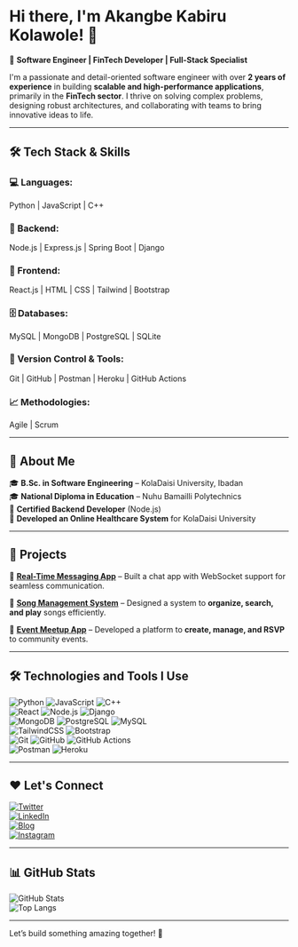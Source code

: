 # Hi there, I'm Akangbe Kabiru Kolawole! 👋  

🚀 **Software Engineer | FinTech Developer | Full-Stack Specialist**  

I'm a passionate and detail-oriented software engineer with over **2 years of experience** in building **scalable and high-performance applications**, primarily in the **FinTech sector**. I thrive on solving complex problems, designing robust architectures, and collaborating with teams to bring innovative ideas to life.  

---

## 🛠️ **Tech Stack & Skills**  

### **💻 Languages:**  
Python | JavaScript | C++  

### **🔧 Backend:**  
Node.js | Express.js | Spring Boot | Django  

### **🎨 Frontend:**  
React.js | HTML | CSS | Tailwind | Bootstrap  

### **🗄️ Databases:**  
MySQL | MongoDB | PostgreSQL | SQLite  

### **📌 Version Control & Tools:**  
Git | GitHub | Postman | Heroku | GitHub Actions  

### **📈 Methodologies:**  
Agile | Scrum  

---

## 📘 **About Me**  

🎓 **B.Sc. in Software Engineering** – KolaDaisi University, Ibadan  
🎓 **National Diploma in Education** – Nuhu Bamailli Polytechnics  
🏅 **Certified Backend Developer** (Node.js)  
🏥 **Developed an Online Healthcare System** for KolaDaisi University  

---

## 🚀 **Projects**  

🔹 [**Real-Time Messaging App**](https://github.com/Cozy1712/realtime-chat-app) – Built a chat app with WebSocket support for seamless communication.  

🔹 [**Song Management System**](https://github.com/Cozy1712/song-management-system) – Designed a system to **organize, search, and play** songs efficiently.  

🔹 [**Event Meetup App**](https://github.com/Cozy1712/event-meetup) – Developed a platform to **create, manage, and RSVP** to community events.  

---

## 🛠️ **Technologies and Tools I Use**  

![Python](https://img.shields.io/badge/Python-3776AB?style=for-the-badge&logo=python&logoColor=white) ![JavaScript](https://img.shields.io/badge/JavaScript-F7DF1E?style=for-the-badge&logo=javascript&logoColor=black) ![C++](https://img.shields.io/badge/C++-00599C?style=for-the-badge&logo=c%2B%2B&logoColor=white)  
![React](https://img.shields.io/badge/React-61DAFB?style=for-the-badge&logo=react&logoColor=black) ![Node.js](https://img.shields.io/badge/Node.js-339933?style=for-the-badge&logo=nodedotjs&logoColor=white) ![Django](https://img.shields.io/badge/Django-092E20?style=for-the-badge&logo=django&logoColor=white)  
![MongoDB](https://img.shields.io/badge/MongoDB-47A248?style=for-the-badge&logo=mongodb&logoColor=white) ![PostgreSQL](https://img.shields.io/badge/PostgreSQL-316192?style=for-the-badge&logo=postgresql&logoColor=white) ![MySQL](https://img.shields.io/badge/MySQL-4479A1?style=for-the-badge&logo=mysql&logoColor=white)  
![TailwindCSS](https://img.shields.io/badge/TailwindCSS-06B6D4?style=for-the-badge&logo=tailwindcss&logoColor=white) ![Bootstrap](https://img.shields.io/badge/Bootstrap-563D7C?style=for-the-badge&logo=bootstrap&logoColor=white)  
![Git](https://img.shields.io/badge/Git-F05032?style=for-the-badge&logo=git&logoColor=white) ![GitHub](https://img.shields.io/badge/GitHub-181717?style=for-the-badge&logo=github&logoColor=white) ![GitHub Actions](https://img.shields.io/badge/GitHub%20Actions-2088FF?style=for-the-badge&logo=github-actions&logoColor=white)  
![Postman](https://img.shields.io/badge/Postman-FF6C37?style=for-the-badge&logo=postman&logoColor=white) ![Heroku](https://img.shields.io/badge/Heroku-430098?style=for-the-badge&logo=heroku&logoColor=white)  

---

## ❤️ **Let's Connect**  

[![Twitter](https://img.shields.io/badge/Twitter-1DA1F2?style=for-the-badge&logo=twitter&logoColor=white)](https://twitter.com)  
[![LinkedIn](https://img.shields.io/badge/LinkedIn-0077B5?style=for-the-badge&logo=linkedin&logoColor=white)](https://www.linkedin.com/in/kabiru-kolawole-667b46267/)  
[![Blog](https://img.shields.io/badge/Blog-000000?style=for-the-badge&logo=dev.to&logoColor=white)](https://dev.to)  
[![Instagram](https://img.shields.io/badge/Instagram-E4405F?style=for-the-badge&logo=instagram&logoColor=white)](https://instagram.com)  

---

## 📊 **GitHub Stats**  

![GitHub Stats](https://github-readme-stats.vercel.app/api?username=Cozy1712&show_icons=true&theme=tokyonight)  
![Top Langs](https://github-readme-stats.vercel.app/api/top-langs/?username=Cozy1712&layout=compact&theme=tokyonight)  

---

Let’s build something amazing together! 🚀
